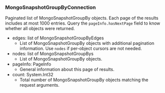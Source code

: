 ### MongoSnapshotGroupByConnection
Paginated list of MongoSnapshotGroupBy objects. Each page of the results includes at most 1000 entries. Query the `pageInfo.hasNextPage` field to know whether all objects were returned.

- edges: list of MongoSnapshotGroupByEdges
  - List of MongoSnapshotGroupBy objects with additional pagination information. Use `nodes` if per-object cursors are not needed.
- nodes: list of MongoSnapshotGroupBys
  - List of MongoSnapshotGroupBy objects.
- pageInfo: PageInfo
  - General information about this page of results.
- count: System.Int32
  - Total number of MongoSnapshotGroupBy objects matching the request arguments.
